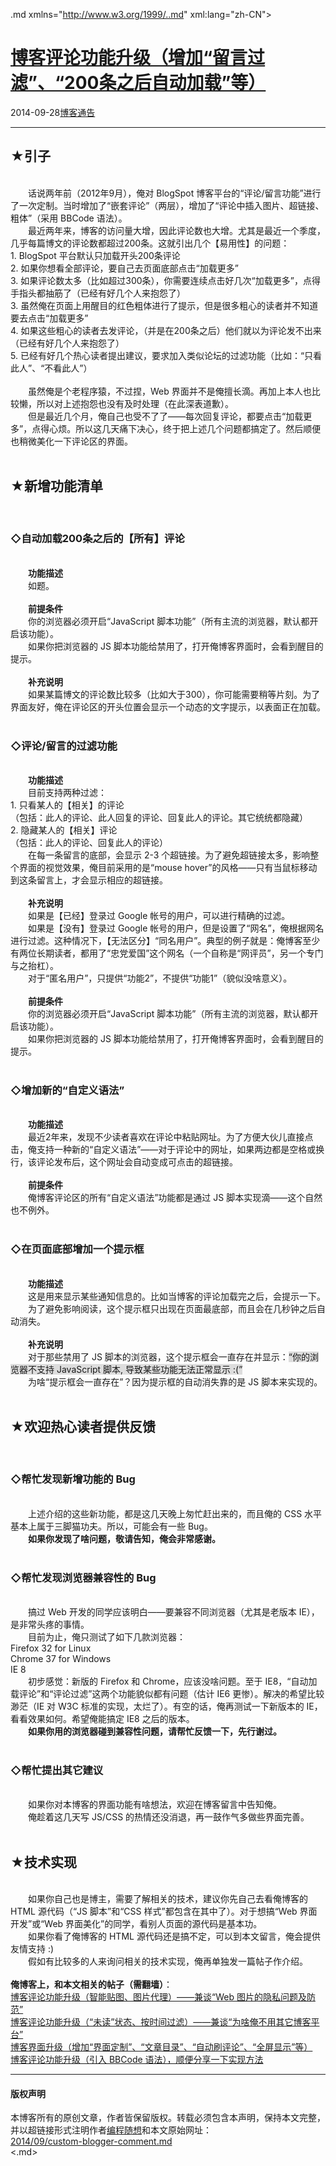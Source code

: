<!DOCTYPE.md>
.md xmlns="http://www.w3.org/1999/..md" xml:lang="zh-CN">
<head>
<meta http-equiv="Content-Type" content="text.md; charset=utf-8" />
<meta name="generator" content="Python script by program.think@gmail.com" />
<meta name="provider" content="program-think.blogspot.com" />
<link type="text/css" rel="stylesheet" href="../../css/program-think.css" />
<title> 博客评论功能升级（增加“留言过滤”、“200条之后自动加载”等） - 编程随想的博客</title>
</head>
<body>
<div id="main" style="width:100%;">
<h1><a href="../../index.md" title="回到首页"> 博客评论功能升级（增加“留言过滤”、“200条之后自动加载”等）</a></h1>
<div class="post-info"><span class="date-header">2014-09-28</span><a href="../../tags/E58D9AE5AEA2E9809AE5918A.md" class="tag">博客通告</a> </div>
<hr>
<div class="post">
<h2>★引子</h2><br />&#12288;&#12288;话说两年前（2012年9月），俺对 BlogSpot 博客平台的“评论/留言功能”进行了一次定制。当时增加了“嵌套评论”（两层），增加了“评论中插入图片、超链接、粗体”（采用 BBCode 语法）。<br />&#12288;&#12288;最近两年来，博客的访问量大增，因此评论数也大增。尤其是最近一个季度，几乎每篇博文的评论数都超过200条。这就引出几个【易用性】的问题：<a name='more'></a><!--program-think--><br />1. BlogSpot 平台默认只加载开头200条评论<br />2. 如果你想看全部评论，要自己去页面底部点击“加载更多”<br />3. 如果评论数太多（比如超过300条），你需要连续点击好几次“加载更多”，点得手指头都抽筋了（已经有好几个人来抱怨了）<br />3. 虽然俺在页面上用醒目的红色粗体进行了提示，但是很多粗心的读者并不知道要去点击“加载更多”<br />4. 如果这些粗心的读者去发评论，（并是在200条之后）他们就以为评论发不出来（已经有好几个人来抱怨了）<br />5. 已经有好几个热心读者提出建议，要求加入类似论坛的过滤功能（比如：“只看此人”、“不看此人”）<br /><br />&#12288;&#12288;虽然俺是个老程序猿，不过捏，Web 界面并不是俺擅长滴。再加上本人也比较懒，所以对上述抱怨也没有及时处理（在此深表道歉）。<br />&#12288;&#12288;但是最近几个月，俺自己也受不了了——每次回复评论，都要点击“加载更多”，点得心烦。所以这几天痛下决心，终于把上述几个问题都搞定了。然后顺便也稍微美化一下评论区的界面。<br /><br /><h2>★新增功能清单</h2><br /><h3>◇自动加载200条之后的【所有】评论</h3><br />&#12288;&#12288;<b>功能描述</b><br />&#12288;&#12288;如题。<br /><br />&#12288;&#12288;<b>前提条件</b><br />&#12288;&#12288;你的浏览器必须开启“JavaScript 脚本功能”（所有主流的浏览器，默认都开启该功能）。<br />&#12288;&#12288;如果你把浏览器的 JS 脚本功能给禁用了，打开俺博客界面时，会看到醒目的提示。<br /><br />&#12288;&#12288;<b>补充说明</b><br />&#12288;&#12288;如果某篇博文的评论数比较多（比如大于300），你可能需要稍等片刻。为了界面友好，俺在评论区的开头位置会显示一个动态的文字提示，以表面正在加载。<br /><br /><h3>◇评论/留言的过滤功能</h3><br />&#12288;&#12288;<b>功能描述</b><br />&#12288;&#12288;目前支持两种过滤：<br />1. 只看某人的【相关】的评论<br />（包括：此人的评论、此人回复的评论、回复此人的评论。其它统统都隐藏）<br />2. 隐藏某人的【相关】评论<br />（包括：此人的评论、回复此人的评论）<br />&#12288;&#12288;在每一条留言的底部，会显示 2-3 个超链接。为了避免超链接太多，影响整个界面的视觉效果，俺目前采用的是“mouse hover”的风格——只有当鼠标移动到这条留言上，才会显示相应的超链接。<br /><br />&#12288;&#12288;<b>补充说明</b><br />&#12288;&#12288;如果是【已经】登录过 Google 帐号的用户，可以进行精确的过滤。<br />&#12288;&#12288;如果是【没有】登录过 Google 帐号的用户，但是设置了“网名”，俺根据网名进行过滤。这种情况下，【无法区分】“同名用户”。典型的例子就是：俺博客至少有两位长期读者，都用了“忠党爱国”这个网名（一个自称是“网评员”，另一个专门与之抬杠）。<br />&#12288;&#12288;对于“匿名用户”，只提供“功能2”，不提供“功能1”（貌似没啥意义）。<br /><br />&#12288;&#12288;<b>前提条件</b><br />&#12288;&#12288;你的浏览器必须开启“JavaScript 脚本功能”（所有主流的浏览器，默认都开启该功能）。<br />&#12288;&#12288;如果你把浏览器的 JS 脚本功能给禁用了，打开俺博客界面时，会看到醒目的提示。<br /><br /><h3>◇增加新的“自定义语法”</h3><br />&#12288;&#12288;<b>功能描述</b><br />&#12288;&#12288;最近2年来，发现不少读者喜欢在评论中粘贴网址。为了方便大伙儿直接点击，俺支持一种新的“自定义语法”——对于评论中的网址，如果两边都是空格或换行，该评论发布后，这个网址会自动变成可点击的超链接。<br /><br />&#12288;&#12288;<b>前提条件</b><br />&#12288;&#12288;俺博客评论区的所有“自定义语法”功能都是通过 JS 脚本实现滴——这个自然也不例外。<br /><br /><h3>◇在页面底部增加一个提示框</h3><br />&#12288;&#12288;<b>功能描述</b><br />&#12288;&#12288;这是用来显示某些通知信息的。比如当博客的评论加载完之后，会提示一下。<br />&#12288;&#12288;为了避免影响阅读，这个提示框只出现在页面最底部，而且会在几秒钟之后自动消失。<br /><br />&#12288;&#12288;<b>补充说明</b><br />&#12288;&#12288;对于那些禁用了 JS 脚本的浏览器，这个提示框会一直存在并显示：<q style="background-color:#DDD;">你的浏览器不支持 JavaScript 脚本, 导致某些功能无法正常显示 :(</q><br />&#12288;&#12288;为啥“提示框会一直存在”？因为提示框的自动消失靠的是 JS 脚本来实现的。<br /><br /><h2>★欢迎热心读者提供反馈</h2><br /><h3>◇帮忙发现新增功能的 Bug</h3><br />&#12288;&#12288;上述介绍的这些新功能，都是这几天晚上匆忙赶出来的，而且俺的 CSS 水平基本上属于三脚猫功夫。所以，可能会有一些 Bug。<br />&#12288;&#12288;<b>如果你发现了啥问题，敬请告知，俺会非常感谢。</b><br /><br /><h3>◇帮忙发现浏览器兼容性的 Bug</h3><br />&#12288;&#12288;搞过 Web 开发的同学应该明白——要兼容不同浏览器（尤其是老版本 IE），是非常头疼的事情。<br />&#12288;&#12288;目前为止，俺只测试了如下几款浏览器：<br />Firefox 32 for Linux<br />Chrome 37 for Windows<br />IE 8<br />&#12288;&#12288;初步感觉：新版的 Firefox 和 Chrome，应该没啥问题。至于 IE8，“自动加载评论”和“评论过滤”这两个功能貌似都有问题（估计 IE6 更惨）。解决的希望比较渺茫（IE 对 W3C 标准的实现，太烂了）。有空的话，俺再测试一下新版本的 IE，看看效果如何。希望俺能搞定 IE8 之后的版本。<br />&#12288;&#12288;<b>如果你用的浏览器碰到兼容性问题，请帮忙反馈一下，先行谢过。</b><br /><br /><h3>◇帮忙提出其它建议</h3><br />&#12288;&#12288;如果你对本博客的界面功能有啥想法，欢迎在博客留言中告知俺。<br />&#12288;&#12288;俺趁着这几天写 JS/CSS 的热情还没消退，再一鼓作气多做些界面完善。<br /><br /><h2>★技术实现</h2><br />&#12288;&#12288;如果你自己也是博主，需要了解相关的技术，建议你先自己去看俺博客的 HTML 源代码（“JS 脚本”和“CSS 样式”都包含在其中了）。对于想搞“Web 界面开发”或“Web 界面美化”的同学，看别人页面的源代码是基本功。<br />&#12288;&#12288;如果你看了俺博客的 HTML 源代码还是搞不定，可以到本文留言，俺会提供友情支持 :)<br />&#12288;&#12288;假如有比较多的人来询问相关的技术实现，俺再单独发一篇帖子作介绍。<br /><br /><b>俺博客上，和本文相关的帖子（需翻墙）</b>：<br /><a href="../../2015/04/custom-blogger-comment.md">博客评论功能升级（智能贴图、图片代理）——兼谈“Web 图片的隐私问题及防范”</a><br /><a href="../../2014/12/custom-blogger-comment.md">博客评论功能升级（“未读”状态、按时间过滤）——兼谈“为啥俺不用其它博客平台”</a><br /><a href="../../2014/10/custom-blogger-ui.md">博客界面升级（增加“界面定制”、“文章目录”、“自动刷评论”、“全屏显示”等）</a><br /><a href="../../2012/09/custom-blogger-comment.md">博客评论功能升级（引入 BBCode 语法），顺便分享一下实现方法</a><div class="blogger-post-footer">
</div>
<hr>
<div class="copyright">
<h4>版权声明</h4>
本博客所有的原创文章，作者皆保留版权。转载必须包含本声明，保持本文完整，并以超链接形式注明作者<a href="mailto:program.think@gmail.com">编程随想</a>和本文原始网址：<br>
<a href="2014/09/custom-blogger-comment.md">2014/09/custom-blogger-comment.md</a>
</div>
</div>
</body>
<.md>

